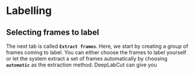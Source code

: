 # Labelling

## Selecting frames to label

The next tab is called **`Extract frames`**. Here, we start by creating a group of frames coming to label. You can either choose the frames to label yourself or let the system extract a set of frames automatically by choosing **`automatic`** as the extraction method.
DeepLabCut can give you
